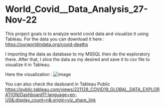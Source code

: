 # World_Covid__Data_Analysis_27-Nov-22

This project goals is to analyze world covid data and visualize it using Tableau.
For the data you can download it here :
https://ourworldindata.org/covid-deaths

I importing the data as database to my MSSQL then do the exploratory there. After that, I slice the data as my desired and save it to csv file to visualize it in Tableau.

Here the visualization :
![image](https://user-images.githubusercontent.com/110689945/205928177-96af7cd1-487d-47c1-ad00-10d6ad882ed2.png)


You can also check the dasboard in Tableau Public
https://public.tableau.com/views/221128_COVID19_GLOBAL_DATA_EXPLORATION/Dashboard1?:language=en-US&:display_count=n&:origin=viz_share_link
